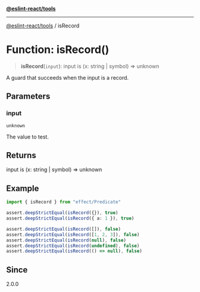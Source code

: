 [**@eslint-react/tools**](../README.md)

***

[@eslint-react/tools](../README.md) / isRecord

# Function: isRecord()

> **isRecord**(`input`): input is (x: string \| symbol) =\> unknown

A guard that succeeds when the input is a record.

## Parameters

### input

`unknown`

The value to test.

## Returns

input is (x: string \| symbol) =\> unknown

## Example

```ts
import { isRecord } from "effect/Predicate"

assert.deepStrictEqual(isRecord({}), true)
assert.deepStrictEqual(isRecord({ a: 1 }), true)

assert.deepStrictEqual(isRecord([]), false)
assert.deepStrictEqual(isRecord([1, 2, 3]), false)
assert.deepStrictEqual(isRecord(null), false)
assert.deepStrictEqual(isRecord(undefined), false)
assert.deepStrictEqual(isRecord(() => null), false)
```

## Since

2.0.0
